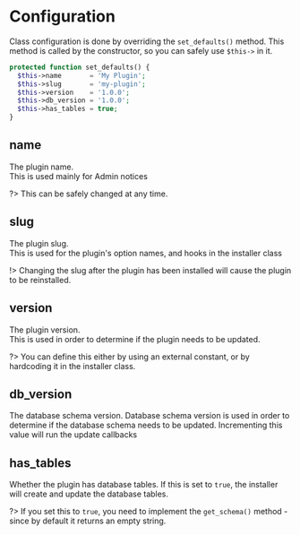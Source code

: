 # Configuration

Class configuration is done by overriding the `set_defaults()` method. This method is called by the constructor, so you can safely use `$this->` in it.

```php
protected function set_defaults() {
  $this->name       = 'My Plugin';
  $this->slug       = 'my-plugin';
  $this->version    = '1.0.0';    
  $this->db_version = '1.0.0';    
  $this->has_tables = true;       
}
```
## name

The plugin name.  
This is used mainly for Admin notices

?> This can be safely changed at any time.

## slug

The plugin slug.  
This is used for the plugin's option names, and hooks in the installer class

!> Changing the slug after the plugin has been installed will cause the plugin to be reinstalled.

## version

The plugin version.  
This is used in order to determine if the plugin needs to be updated.

?> You can define this either by using an external constant, or by hardcoding it in the installer class.

## db_version

The database schema version.
Database schema version is used in order to determine if the database schema needs to be updated.
Incrementing this value will run the update callbacks

## has_tables

Whether the plugin has database tables.
If this is set to `true`, the installer will create and update the database tables.

?> If you set this to `true`, you need to implement the `get_schema()` method - since by default it returns an empty string.
